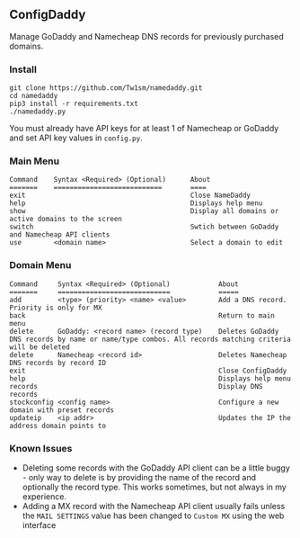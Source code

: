 ## ConfigDaddy
Manage GoDaddy and Namecheap DNS records for previously purchased domains.

### Install
```
git clone https://github.com/Tw1sm/namedaddy.git
cd namedaddy
pip3 install -r requirements.txt
./namedaddy.py
```
You must already have API keys for at least 1 of Namecheap or GoDaddy and set API key values in `config.py`.

### Main Menu

```
Command    Syntax <Required> (Optional)      About
=======    ===========================       ====
exit                                         Close NameDaddy
help                                         Displays help menu
show                                         Display all domains or active domains to the screen
switch                                       Swtich between GoDaddy and Namecheap API clients
use        <domain name>                     Select a domain to edit
```

### Domain Menu

```
Command     Syntax <Required> (Optional)            About
=======     ============================            =====
add         <type> (priority> <name> <value>        Add a DNS record. Priority is only for MX
back                                                Return to main menu
delete      GoDaddy: <record name> (record type)    Deletes GoDaddy DNS records by name or name/type combos. All records matching criteria will be deleted
delete      Namecheap <record id>                   Deletes Namecheap DNS records by record ID
exit                                                Close ConfigDaddy
help                                                Displays help menu
records                                             Display DNS records
stockconfig <config name>                           Configure a new domain with preset records
updateip    <ip addr>                               Updates the IP the address domain points to
```

### Known Issues
* Deleting some records with the GoDaddy API client can be a little buggy - only way to delete is by providing the name of the record and optionally the record type. This works sometimes, but not always in my experience.
* Adding a MX record with the Namecheap API client usually fails unless the `MAIL SETTINGS` value has been changed to `Custom MX` using the web interface